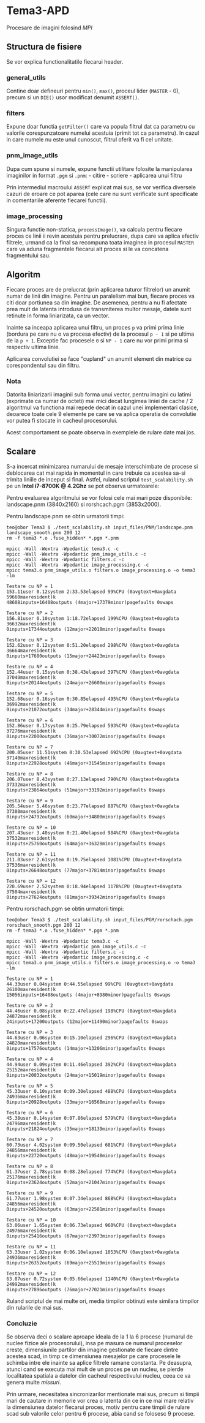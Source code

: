 # Tema3-APD
Procesare de imagini folosind *MPI*

## Structura de fisiere
Se vor explica functionalitatile fiecarui header.

### general_utils
Contine doar defineuri pentru `min()`, `max()`, proceul lider (`MASTER` - 0),
precum si un `DIE()` usor modificat denumit `ASSERT()`.

### filters
Expune doar functia `getFilter()` care va popula filtrul dat ca parametru cu
valorile corespunzatoare numelui acestuia (primit tot ca parametru). In cazul
in care numele nu este unul cunoscut, filtrul oferit va fi cel unitate.

### pnm_image_utils
Dupa cum spune si numele, expune functii utilitare folosite la manipularea
imaginilor in format `.pgm` si `.pnm`:
	- citire
	- scriere
	- aplicarea unui filtru

Prin intermediul macroului `ASSERT` explicat mai sus, se vor verifica diversele
cazuri de eroare ce pot aparea (cele care nu sunt verificate sunt specificate
in comentariile aferente fiecarei functii).

### image_processing
Singura functie non-statica, `processImage()`, va calcula pentru fiecare proces
ce linii ii revin acestuia pentru prelucrare, dupa care va aplica efectiv
filtrele, urmand ca la final sa recompuna toata imaginea in procesul `MASTER`
care va aduna fragmentele fiecarui alt proces si le va concatena fragmentului
sau.

## Algoritm
Fiecare proces are de prelucrat (prin aplicarea tuturor filtrelor) un anumit
numar de linii din imagine. Pentru un paralelism mai bun, fiecare proces va
citi doar portiunea sa din imagine. De asemenea, pentru a nu fi afectate prea
mult de latenta introdusa de transmiterea multor mesaje, datele sunt retinute
in forma liniarizata, ca un vector.

Inainte sa inceapa aplicarea unui filtru, un proces `p` va primi prima linie
(bordura pe care nu o va procesa efectiv) de la procesul `p - 1` si pe ultima
de la `p + 1`. Exceptie fac procesele `0` si `NP - 1` care nu vor primi prima si
respectiv ultima linie.

Aplicarea convolutiei se face "cupland" un anumit element din matrice cu
corespondentul sau din filtru.

### Nota
Datorita liniarizarii imaginii sub forma unui vector, pentru imagini cu latimi
(exprimate ca numar de octeti) mai mici decat lungimea liniei de cache / 2
algoritmul va functiona mai repede decat in cazul unei implementari clasice,
deoarece toate cele 9 elemente pe care se va aplica operatia de convolutie vor
putea fi stocate in cacheul procesorului.

Acest comportament se poate observa in exemplele de rulare date mai jos.

## Scalare
S-a incercat minimizarea numarului de mesaje interschimbate de procese si
deblocarea cat mai rapida in momentul in care trebuie ca acestea sa-si trimita
liniile de inceput si final. Astfel, ruland scriptul `test_scalability.sh` pe un
**Intel i7-8700K @ 4.2Ghz** se pot observa urmatoarele:

Pentru evaluarea algoritmului se vor folosi cele mai mari poze disponibile:
landscape.pnm (3840x2160) si rorshcach.pgm (3853x2000).

Pentru landscape.pnm se obtin urmatorii timpi:
```
teo@obor Tema3 $ ./test_scalability.sh input_files/PNM/landscape.pnm landscape_smooth.pnm 200 12
rm -f tema3 *.o .fuse_hidden* *.pgm *.pnm

mpicc -Wall -Wextra -Wpedantic tema3.c -c
mpicc -Wall -Wextra -Wpedantic pnm_image_utils.c -c
mpicc -Wall -Wextra -Wpedantic filters.c -c
mpicc -Wall -Wextra -Wpedantic image_processing.c -c
mpicc tema3.o pnm_image_utils.o filters.o image_processing.o -o tema3 -lm

Testare cu NP = 1
153.11user 0.12system 2:33.53elapsed 99%CPU (0avgtext+0avgdata 59660maxresident)k
48608inputs+16408outputs (4major+17379minor)pagefaults 0swaps

Testare cu NP = 2
156.81user 0.10system 1:18.72elapsed 199%CPU (0avgtext+0avgdata 36632maxresident)k
0inputs+17344outputs (12major+22018minor)pagefaults 0swaps

Testare cu NP = 3
152.62user 0.12system 0:51.20elapsed 298%CPU (0avgtext+0avgdata 36664maxresident)k
0inputs+17680outputs (15major+24423minor)pagefaults 0swaps

Testare cu NP = 4
152.44user 0.15system 0:38.43elapsed 397%CPU (0avgtext+0avgdata 37040maxresident)k
0inputs+20144outputs (24major+26600minor)pagefaults 0swaps

Testare cu NP = 5
152.68user 0.16system 0:30.85elapsed 495%CPU (0avgtext+0avgdata 36992maxresident)k
0inputs+21072outputs (34major+28344minor)pagefaults 0swaps

Testare cu NP = 6
152.86user 0.17system 0:25.79elapsed 593%CPU (0avgtext+0avgdata 37276maxresident)k
0inputs+22000outputs (36major+30072minor)pagefaults 0swaps

Testare cu NP = 7
200.05user 11.51system 0:30.53elapsed 692%CPU (0avgtext+0avgdata 37140maxresident)k
0inputs+22928outputs (46major+31545minor)pagefaults 0swaps

Testare cu NP = 8
206.07user 8.43system 0:27.13elapsed 790%CPU (0avgtext+0avgdata 37332maxresident)k
0inputs+23864outputs (51major+33192minor)pagefaults 0swaps

Testare cu NP = 9
205.54user 5.46system 0:23.77elapsed 887%CPU (0avgtext+0avgdata 37380maxresident)k
0inputs+24792outputs (60major+34800minor)pagefaults 0swaps

Testare cu NP = 10
207.43user 3.40system 0:21.40elapsed 984%CPU (0avgtext+0avgdata 37532maxresident)k
0inputs+25760outputs (64major+36328minor)pagefaults 0swaps

Testare cu NP = 11
211.03user 2.61system 0:19.75elapsed 1081%CPU (0avgtext+0avgdata 37536maxresident)k
0inputs+26648outputs (77major+37814minor)pagefaults 0swaps

Testare cu NP = 12
220.69user 2.52system 0:18.94elapsed 1178%CPU (0avgtext+0avgdata 37504maxresident)k
0inputs+27624outputs (81major+39342minor)pagefaults 0swaps
```

Pentru rorschach.pgm se obtin urmatorii timpi:
```
teo@obor Tema3 $ ./test_scalability.sh input_files/PGM/rorschach.pgm rorschach_smooth.pgm 200 12
rm -f tema3 *.o .fuse_hidden* *.pgm *.pnm

mpicc -Wall -Wextra -Wpedantic tema3.c -c
mpicc -Wall -Wextra -Wpedantic pnm_image_utils.c -c
mpicc -Wall -Wextra -Wpedantic filters.c -c
mpicc -Wall -Wextra -Wpedantic image_processing.c -c
mpicc tema3.o pnm_image_utils.o filters.o image_processing.o -o tema3 -lm

Testare cu NP = 1
44.33user 0.04system 0:44.55elapsed 99%CPU (0avgtext+0avgdata 26100maxresident)k
15056inputs+16408outputs (4major+8980minor)pagefaults 0swaps

Testare cu NP = 2
44.46user 0.08system 0:22.47elapsed 198%CPU (0avgtext+0avgdata 24872maxresident)k
24inputs+17200outputs (12major+11490minor)pagefaults 0swaps

Testare cu NP = 3
44.63user 0.06system 0:15.10elapsed 296%CPU (0avgtext+0avgdata 24820maxresident)k
0inputs+17576outputs (14major+13206minor)pagefaults 0swaps

Testare cu NP = 4
44.94user 0.09system 0:11.46elapsed 392%CPU (0avgtext+0avgdata 25152maxresident)k
0inputs+20032outputs (24major+15019minor)pagefaults 0swaps

Testare cu NP = 5
45.33user 0.10system 0:09.30elapsed 488%CPU (0avgtext+0avgdata 24936maxresident)k
0inputs+20928outputs (33major+16568minor)pagefaults 0swaps

Testare cu NP = 6
45.38user 0.14system 0:07.86elapsed 579%CPU (0avgtext+0avgdata 24796maxresident)k
0inputs+21824outputs (35major+18139minor)pagefaults 0swaps

Testare cu NP = 7
60.73user 4.02system 0:09.50elapsed 681%CPU (0avgtext+0avgdata 24856maxresident)k
0inputs+22720outputs (48major+19548minor)pagefaults 0swaps

Testare cu NP = 8
61.37user 2.78system 0:08.28elapsed 774%CPU (0avgtext+0avgdata 25176maxresident)k
0inputs+23624outputs (52major+21047minor)pagefaults 0swaps

Testare cu NP = 9
61.77user 1.98system 0:07.34elapsed 868%CPU (0avgtext+0avgdata 24856maxresident)k
0inputs+24520outputs (63major+22581minor)pagefaults 0swaps

Testare cu NP = 10
63.06user 1.65system 0:06.73elapsed 960%CPU (0avgtext+0avgdata 24976maxresident)k
0inputs+25416outputs (67major+23973minor)pagefaults 0swaps

Testare cu NP = 11
63.33user 1.02system 0:06.10elapsed 1053%CPU (0avgtext+0avgdata 24936maxresident)k
0inputs+26352outputs (69major+25519minor)pagefaults 0swaps

Testare cu NP = 12
63.87user 0.72system 0:05.66elapsed 1140%CPU (0avgtext+0avgdata 24992maxresident)k
0inputs+27896outputs (76major+27021minor)pagefaults 0swaps
```

Ruland scriptul de mai multe ori, media timpilor obtinuti este similara timpilor
din rularile de mai sus.

### Concluzie
Se observa deci o scalare aproape ideala de la 1 la 6 procese (numarul de nuclee
fizice ale procesorului), insa pe masura ce numarul proceselor creste,
dimensiunile partilor din imagine gestionate de fiecare dintre acestea scad, in
timp ce dimensiunea mesajelor pe care procesele le schimba intre ele inainte sa
aplice filtrele ramane constanta. Pe deasupra, atunci cand se executa mai mult
de un proces pe un nucleu, se pierde localitatea spatiala a datelor din cacheul
respectivului nucleu, ceea ce va genera multe *missuri*.

Prin urmare, necesitatea sincronizarilor mentionate mai sus, precum si timpii
mari de cautare in memorie vor crea o latenta din ce in ce mai mare relativ la
dimensiunea datelor fiecarui proces, motiv pentru care timpii de rulare scad sub
valorile celor pentru 6 procese, abia cand se folosesc 9 procese.